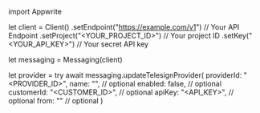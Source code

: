 import Appwrite

let client = Client()
    .setEndpoint("https://example.com/v1") // Your API Endpoint
    .setProject("<YOUR_PROJECT_ID>") // Your project ID
    .setKey("<YOUR_API_KEY>") // Your secret API key

let messaging = Messaging(client)

let provider = try await messaging.updateTelesignProvider(
    providerId: "<PROVIDER_ID>",
    name: "<NAME>", // optional
    enabled: false, // optional
    customerId: "<CUSTOMER_ID>", // optional
    apiKey: "<API_KEY>", // optional
    from: "<FROM>" // optional
)

